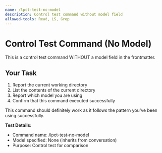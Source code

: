 ```yaml
---
name: /lpct-test-no-model
description: Control test command without model field
allowed-tools: Read, LS, Grep
---
```


# Control Test Command (No Model)

This is a control test command WITHOUT a model field in the frontmatter.

## Your Task

1. Report the current working directory
2. List the contents of the current directory
3. Report which model you are using
4. Confirm that this command executed successfully

This command should definitely work as it follows the pattern you've been using successfully.

**Test Details:**
- Command name: /lpct-test-no-model
- Model specified: None (inherits from conversation)
- Purpose: Control test for comparison